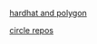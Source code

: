 [hardhat and polygon](https://wiki.polygon.technology/docs/develop/hardhat/)

[circle repos](https://github.com/orgs/circlefin/repositories)
